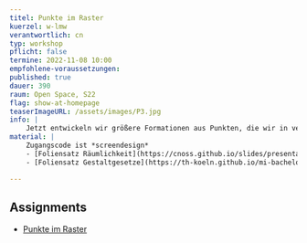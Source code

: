 ```yaml
---
titel: Punkte im Raster
kuerzel: w-lmw
verantwortlich: cn
typ: workshop
pflicht: false
termine: 2022-11-08 10:00
empfohlene-voraussetzungen:
published: true
dauer: 390
raum: Open Space, S22
flag: show-at-homepage
teaserImageURL: /assets/images/P3.jpg
info: | 
    Jetzt entwickeln wir größere Formationen aus Punkten, die wir in verschiedenen Rastern anordnen. Neben unterschiedlichen Rastervarianten spielen hier die Themen Ordnung vs. Unordnung sowie Verdichtung und Auflösung meistens eine Rolle. Jetzt binden wir aber auch vermehrt Parameter an verschiedene externe Gegebenheiten, z.B. die Viewportgröße oder Zeigerposition.
material: |
    Zugangscode ist *screendesign*
    - [Foliensatz Räumlichkeit](https://cnoss.github.io/slides/presentations/screendesign/raeumlichkeit/)
    - [Foliensatz Gestaltgesetze](https://th-koeln.github.io/mi-bachelor-screendesign/download/inputs/woche-5/gestaltgesetze.pdf)

---
```


## Assignments
- [Punkte im Raster](/generative-gestaltung/assignments/02-punkt-03-advanced/)
